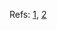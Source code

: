 

Refs: [1](https://nicolovaligi.com/articles/bag-of-words-loop-closure-visual-slam/), [2](https://www.youtube.com/watch?v=a4cFONdc6nc)
